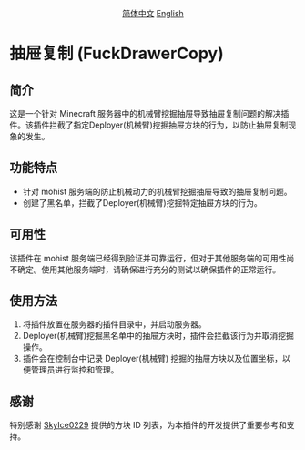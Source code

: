 <p align="center">
    <a href="README.md">简体中文</a>
    <a href="README_EN.md">English</a>
</p>

# 抽屉复制 (FuckDrawerCopy)

## 简介
这是一个针对 Minecraft 服务器中的机械臂挖掘抽屉导致抽屉复制问题的解决插件。该插件拦截了指定Deployer(机械臂)挖掘抽屉方块的行为，以防止抽屉复制现象的发生。

## 功能特点
- 针对 mohist 服务端的防止机械动力的机械臂挖掘抽屉导致的抽屉复制问题。
- 创建了黑名单，拦截了Deployer(机械臂)挖掘特定抽屉方块的行为。

## 可用性
该插件在 mohist 服务端已经得到验证并可靠运行，但对于其他服务端的可用性尚不确定。使用其他服务端时，请确保进行充分的测试以确保插件的正常运行。

## 使用方法
1. 将插件放置在服务器的插件目录中，并启动服务器。
2. Deployer(机械臂)挖掘黑名单中的抽屉方块时，插件会拦截该行为并取消挖掘操作。
3. 插件会在控制台中记录 Deployer(机械臂) 挖掘的抽屉方块以及位置坐标，以便管理员进行监控和管理。

## 感谢
特别感谢 [SkyIce0229](https://github.com/SkyIce0229/FixCopy) 提供的方块 ID 列表，为本插件的开发提供了重要参考和支持。


